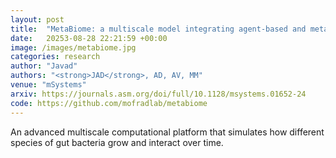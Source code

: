 ```yaml
---
layout: post
title:  "MetaBiome: a multiscale model integrating agent-based and metabolic networks to reveal spatial regulation in gut mucosal microbial communities"
date:   20253-08-28 22:21:59 +00:00
image: /images/metabiome.jpg
categories: research
author: "Javad"
authors: "<strong>JAD</strong>, AD, AV, MM"
venue: "mSystems"
arxiv: https://journals.asm.org/doi/full/10.1128/msystems.01652-24
code: https://github.com/mofradlab/metabiome
---
```

An advanced multiscale computational platform that simulates how different species of gut bacteria grow and interact over time.